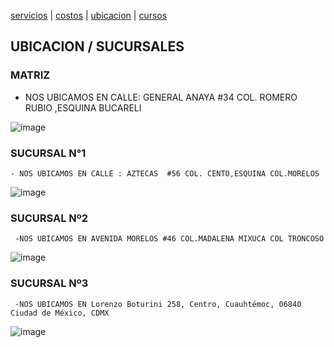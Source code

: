 [servicios](./servicios.md) | [costos](./costos.md) | [ubicacion](./ubicacion.md) | [cursos](./cursos.md)

## UBICACION / SUCURSALES 
    
### MATRIZ 
   
   - NOS UBICAMOS  EN CALLE: GENERAL ANAYA #34 COL. ROMERO RUBIO ,ESQUINA BUCARELI


  ![image](https://user-images.githubusercontent.com/100151866/157765994-db134449-d09a-46d1-98ab-93fcb7165a6e.png)

  
  ### SUCURSAL N°1 
   
    - NOS UBICAMOS EN CALLE : AZTECAS  #56 COL. CENTO,ESQUINA COL.MORELOS 
    
    
    
  ![image](https://user-images.githubusercontent.com/100151866/157766012-a1ba3c0b-5f6b-42ff-bdb7-ff1f0c46143f.png)

    
    
 ### SUCURSAL Nº2
    
     -NOS UBICAMOS EN AVENIDA MORELOS #46 COL.MADALENA MIXUCA COL TRONCOSO
     
     
  ![image](https://user-images.githubusercontent.com/100151866/157765873-9e80ebd0-b863-4980-9a96-df574b824409.png)

   
 ### SUCURSAL Nº3
     
     -NOS UBICAMOS EN Lorenzo Boturini 258, Centro, Cuauhtémoc, 06840 Ciudad de México, CDMX
     
     
  ![image](https://user-images.githubusercontent.com/100151866/157765941-670bf953-c26e-48f0-bc0f-2362e64fc1e0.png)

    
    
    
